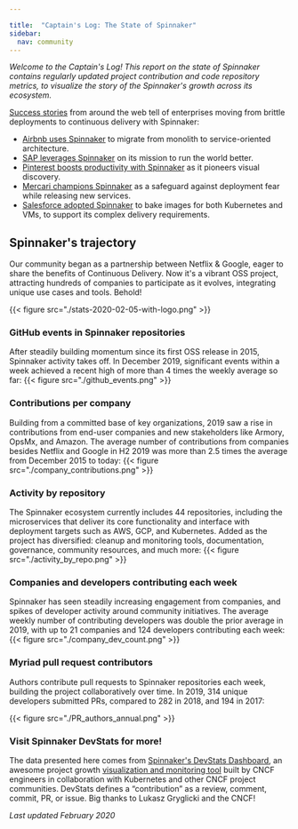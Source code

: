 ```yaml
---

title:  "Captain's Log: The State of Spinnaker"
sidebar:
  nav: community
---
```

_Welcome to the Captain's Log! This report on the state of Spinnaker  contains regularly updated project contribution and code repository metrics, to visualize the story of the Spinnaker's growth across its ecosystem._

[Success stories](/success-stories/) from around the web tell of enterprises moving from brittle deployments to continuous delivery with Spinnaker:
* [Airbnb uses Spinnaker](https://techbeacon.com/app-dev-testing/how-airbnb-scaled-its-migration-continuous-delivery-spinnaker) to migrate from monolith to service-oriented architecture.
* [SAP leverages Spinnaker](https://blog.spinnaker.io/pipeline-redemption-how-spinnaker-is-shaping-delivery-excellence-at-sap-3b3c931b4f63?) on its mission to run the world better.
* [Pinterest boosts productivity with Spinnaker](https://devops.com/devops-chat-ci-cd-velocity-for-large-monolithic-services-with-pinterest/) as it pioneers visual discovery.
* [Mercari champions Spinnaker](https://speakerdeck.com/tcnksm/continuous-delivery-for-microservices-with-spinnaker-at-mercari) as a safeguard against deployment fear while releasing new services.
* [Salesforce adopted Spinnaker](https://engineering.salesforce.com/salesforce-speakers-at-spinnaker-summit-and-kubecon-2019-d968292fd681) to bake images for both Kubernetes and VMs, to support its complex delivery requirements.

## Spinnaker's trajectory

Our community began as a partnership between Netflix & Google, eager to share the benefits of Continuous Delivery. Now it's a vibrant OSS project, attracting hundreds of companies to participate as it evolves, integrating unique use cases and tools. Behold!

{{< figure src="./stats-2020-02-05-with-logo.png" >}}



### GitHub events in Spinnaker repositories

After steadily building momentum since its first OSS release in 2015, Spinnaker activity takes off. In December 2019, significant events within a week achieved a recent high of more than 4 times the weekly average so far:
{{< figure src="./github_events.png" >}}

### Contributions per company

Building from a committed base of key organizations, 2019 saw a rise in contributions from end-user companies and new stakeholders like Armory, OpsMx, and Amazon. The average number of contributions from companies besides Netflix and Google in H2 2019 was more than 2.5 times the average from December 2015 to today:
{{< figure src="./company_contributions.png" >}}

### Activity by repository

The Spinnaker ecosystem currently includes 44 repositories, including the microservices that deliver its core functionality and interface with deployment targets such as AWS, GCP, and Kubernetes. Added as the project has diversified: cleanup and monitoring tools, documentation, governance, community resources, and much more:
{{< figure src="./activity_by_repo.png" >}}

### Companies and developers contributing each week

Spinnaker has seen steadily increasing engagement from companies, and spikes of developer activity around community initiatives. The average weekly number of contributing developers was double the prior average in 2019, with up to 21 companies and 124 developers contributing each week:
{{< figure src="./company_dev_count.png" >}}

### Myriad pull request contributors

Authors contribute pull requests to Spinnaker repositories each week, building the project collaboratively over time. In 2019, 314 unique developers submitted PRs, compared to 282 in 2018, and 194 in 2017:

{{< figure src="./PR_authors_annual.png" >}}

### Visit Spinnaker DevStats for more!

The data presented here comes from [Spinnaker's DevStats Dashboard](https://spinnaker.devstats.cd.foundation/), an awesome project growth [visualization and monitoring tool](https://devstats.cncf.io/) built by CNCF engineers in collaboration with Kubernetes and other CNCF project communities. DevStats defines a “contribution” as a review, comment, commit, PR, or issue. Big thanks to Lukasz Gryglicki and the CNCF!

_Last updated February 2020_
